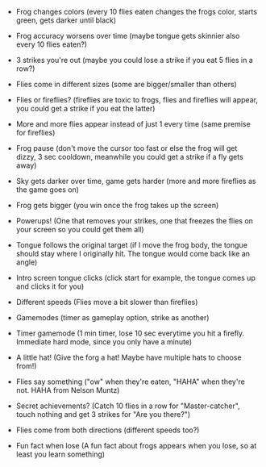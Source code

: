 - Frog changes colors (every 10 flies eaten changes the frogs color, starts green, gets darker until black)

- Frog accuracy worsens over time (maybe tongue gets skinnier also every 10 flies eaten?)

- 3 strikes you're out (maybe you could lose a strike if you eat 5 flies in a row?)

- Flies come in different sizes (some are bigger/smaller than others)

- Flies or fireflies? (fireflies are toxic to frogs, flies and fireflies will appear, you could get a strike if you eat the latter)

- More and more flies appear instead of just 1 every time (same premise for fireflies)

- Frog pause (don't move the cursor too fast or else the frog will get dizzy, 3 sec cooldown, meanwhile you could get a strike if a fly gets away)

- Sky gets darker over time, game gets harder (more and more fireflies as the game goes on)

- Frog gets bigger (you win once the frog takes up the screen)

- Powerups! (One that removes your strikes, one that freezes the flies on your screen so you could get them all)

- Tongue follows the original target (if I move the frog body, the tongue should stay where I originally hit. The tongue would come back like an angle)

- Intro screen tongue clicks (click start for example, the tongue comes up and clicks it for you)

- Different speeds (Flies move a bit slower than fireflies)

- Gamemodes (timer as gameplay option, strike as another)

- Timer gamemode (1 min timer, lose 10 sec everytime you hit a firefly. Immediate hard mode, since you only have a minute)

- A little hat! (Give the forg a hat! Maybe have multiple hats to choose from!)

- Flies say something ("ow" when they're eaten, "HAHA" when they're not. HAHA from Nelson Muntz)

- Secret achievements? (Catch 10 flies in a row for "Master-catcher", touch nothing and get 3 strikes for "Are you there?")

- Flies come from both directions (different speeds too?)

- Fun fact when lose (A fun fact about frogs appears when you lose, so at least you learn something)
